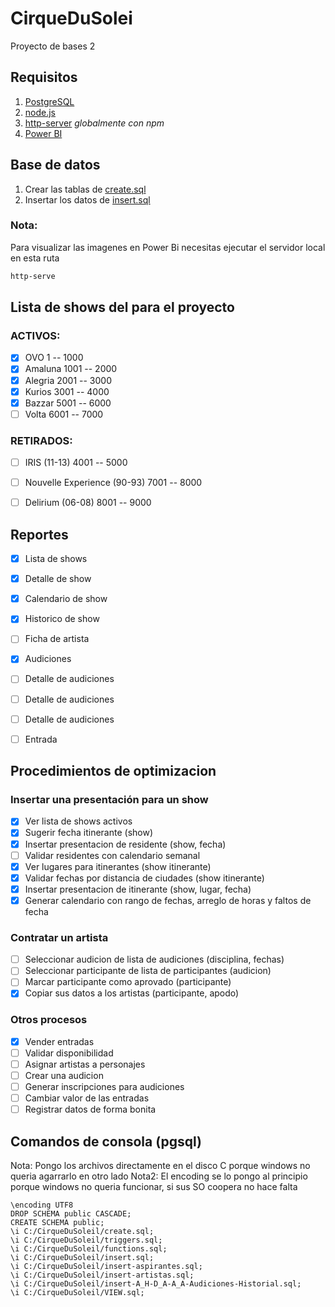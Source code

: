 # CirqueDuSolei

Proyecto de bases 2

## Requisitos

1. [PostgreSQL](https://www.postgresql.org/)
2. [node.js](https://nodejs.org/en/)
3. [http-server](https://www.npmjs.com/package/http-server) *globalmente con npm*
4. [Power BI](https://powerbi.microsoft.com/en-us/)

## Base de datos

1. Crear las tablas de [create.sql](./SQL/create.sql)
2. Insertar los datos de [insert.sql](./SQL/insert.sql)

### Nota:

Para visualizar las imagenes en Power Bi necesitas ejecutar el servidor local en esta ruta
```sh
http-serve
```

## Lista de shows del para el proyecto

### ACTIVOS:
- [x] OVO 1 -- 1000
- [x] Amaluna 1001 -- 2000
- [x] Alegria 2001 -- 3000
- [x] Kurios 3001 -- 4000
- [x] Bazzar 5001 -- 6000
- [ ] Volta 6001 -- 7000

### RETIRADOS:
- [ ] IRIS (11-13) 4001 -- 5000
- [ ] Nouvelle Experience (90-93) 7001 -- 8000
- [ ] Delirium (06-08) 8001 -- 9000


## Reportes

- [x] Lista de shows
- [x] Detalle de show
- [x] Calendario de show
- [x] Historico de show
- [ ] Ficha de artista
- [x] Audiciones
- [ ] Detalle de audiciones
- [ ] Detalle de audiciones
- [ ] Detalle de audiciones
- [ ] Entrada


## Procedimientos de optimizacion

### Insertar una presentación para un show

- [x] Ver lista de shows activos
- [x] Sugerir fecha itinerante (show)
- [x] Insertar presentacion de residente (show, fecha)
- [ ] Validar residentes con calendario semanal
- [x] Ver lugares para itinerantes (show itinerante)
- [x] Validar fechas por distancia de ciudades (show itinerante)
- [x] Insertar presentacion de itinerante (show, lugar, fecha)
- [x] Generar calendario con rango de fechas, arreglo de horas y faltos de fecha

### Contratar un artista

- [ ] Seleccionar audicion de lista de audiciones (disciplina, fechas) 
- [ ] Seleccionar participante de lista de participantes (audicion)
- [ ] Marcar participante como aprovado (participante)
- [x] Copiar sus datos a los artistas (participante, apodo)

### Otros procesos

- [x] Vender entradas
- [ ] Validar disponibilidad
- [ ] Asignar artistas a personajes
- [ ] Crear una audicion
- [ ] Generar inscripciones para audiciones
- [ ] Cambiar valor de las entradas
- [ ] Registrar datos de forma bonita

## Comandos de consola (pgsql)

Nota: Pongo los archivos directamente en el disco C porque windows no queria agarrarlo en otro lado
Nota2: El encoding se lo pongo al principio porque windows no queria funcionar, si sus SO coopera no hace falta

```pgsql
\encoding UTF8
DROP SCHEMA public CASCADE;
CREATE SCHEMA public;
\i C:/CirqueDuSoleil/create.sql;
\i C:/CirqueDuSoleil/triggers.sql;
\i C:/CirqueDuSoleil/functions.sql;
\i C:/CirqueDuSoleil/insert.sql;
\i C:/CirqueDuSoleil/insert-aspirantes.sql;
\i C:/CirqueDuSoleil/insert-artistas.sql;
\i C:/CirqueDuSoleil/insert-A_H-D_A-A_A-Audiciones-Historial.sql;
\i C:/CirqueDuSoleil/VIEW.sql;
```
